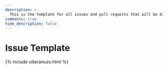 ```yaml
---
description: >-
  This is the template for all issues and pull requests that will be discussed on github via this mini-site
comments: true
hide_description: false
---
```


# Issue Template

{% include utterances.html %}
